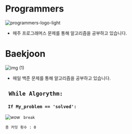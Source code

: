# Programmers

![programmers-logo-light](https://user-images.githubusercontent.com/75519839/161463333-6070a1aa-e43b-4ec4-90e9-fdfcf27323d7.png)

- 매주 프로그래머스 문제를 통해 알고리즘을 공부하고 있습니다.

# Baekjoon

![img (1)](https://user-images.githubusercontent.com/75519839/161463312-a692b771-03f7-43bc-96c0-840f855ac31a.jpeg)


- 매일 백준 문제를 통해 알고리즘을 공부하고 있습니다.

## <code> While Algorythm: </code>

### <code> If My_problem == 'solved': </code>

![wow](https://user-images.githubusercontent.com/75519839/168439947-97d6dfee-beba-43ae-b4d8-73a01883ca86.gif) <code> break </code>

`총 커밋 횟수 : 0`
